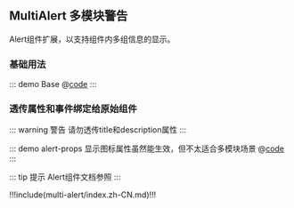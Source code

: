 ## MultiAlert 多模块警告

Alert组件扩展，以支持组件内多组信息的显示。

### 基础用法

::: demo Base
@[code](../.vuepress/demo/multi-alert/Base.vue)
:::

### 透传属性和事件绑定给原始组件
::: warning 警告
请勿透传title和description属性
:::

::: demo alert-props 显示图标属性虽然能生效，但不太适合多模块场景
@[code](../.vuepress/demo/multi-alert/alert-props.vue)
:::

::: tip 提示
Alert组件文档参照 <ui-lib-link component="Alert"></ui-lib-link>
:::


!!!include(multi-alert/index.zh-CN.md)!!!
